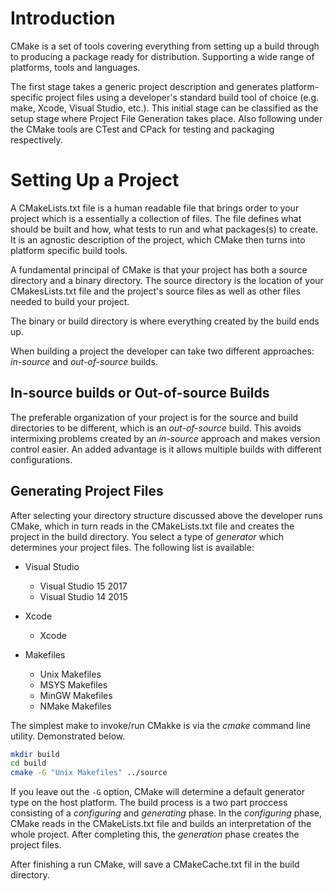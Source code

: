 # Introduction

CMake is a set of tools covering everything from setting up a build through to producing a package ready for distribution. Supporting a wide range of platforms, tools and languages.


The first stage takes a generic project description and generates platform-specific project files using a developer's standard build tool of choice (e.g. make, Xcode, Visual Studio, etc.). This initial stage can be classified as the setup stage where Project File Generation takes place. Also following under the CMake tools are CTest and CPack for testing and packaging respectively.

# Setting Up a Project

A CMakeLists.txt file is a human readable file that brings order to your project which is a essentially a collection of files. The file defines what should be built and how, what tests to run and what packages(s) to create. It is an agnostic description of the project, which CMake then turns into platform specific build tools.

A fundamental principal of CMake is that your project has both a source directory and a binary directory. The source directory is the location of your CMakesLists.txt file and the project's source files as well as other files needed to build your project.

The binary or build directory is where everything created by the build ends up. 

When building a project the developer can take two different approaches:  *in-source*  and *out-of-source* builds.

## In-source builds or Out-of-source Builds

The preferable organization of your project is for the source and build directories to be different, which is an *out-of-source* build. This avoids intermixing problems created by an *in-source* approach and makes version control easier. An added advantage is it allows multiple builds with different configurations.


## Generating Project Files

After selecting your directory structure discussed above the developer runs CMake, which in turn reads in the CMakeLists.txt file and creates the project in the build directory. You select a type of *generator* which determines your project files. The following list is available:

+ Visual Studio
  + Visual Studio 15 2017
  + Visual Studio 14 2015

+ Xcode
  + Xcode

+ Makefiles
  + Unix Makefiles
  + MSYS Makefiles
  + MinGW Makefiles
  + NMake Makefiles



The simplest make to invoke/run CMakke is via the *cmake* command line utility. Demonstrated below. 


```bash
mkdir build
cd build
cmake -G "Unix Makefiles" ../source
```

If you leave out the ```-G``` option, CMake will determine a default generator type on the host platform. The build process is a two part proccess consisting of a *configuring* and *generating* phase. In the *configuring* phase, CMake reads in the CMakeLists.txt file and builds an interpretation of the whole project. After completing this, the *generation* phase creates the project files.

After finishing a run CMake, will save a CMakeCache.txt fil in the build directory.

